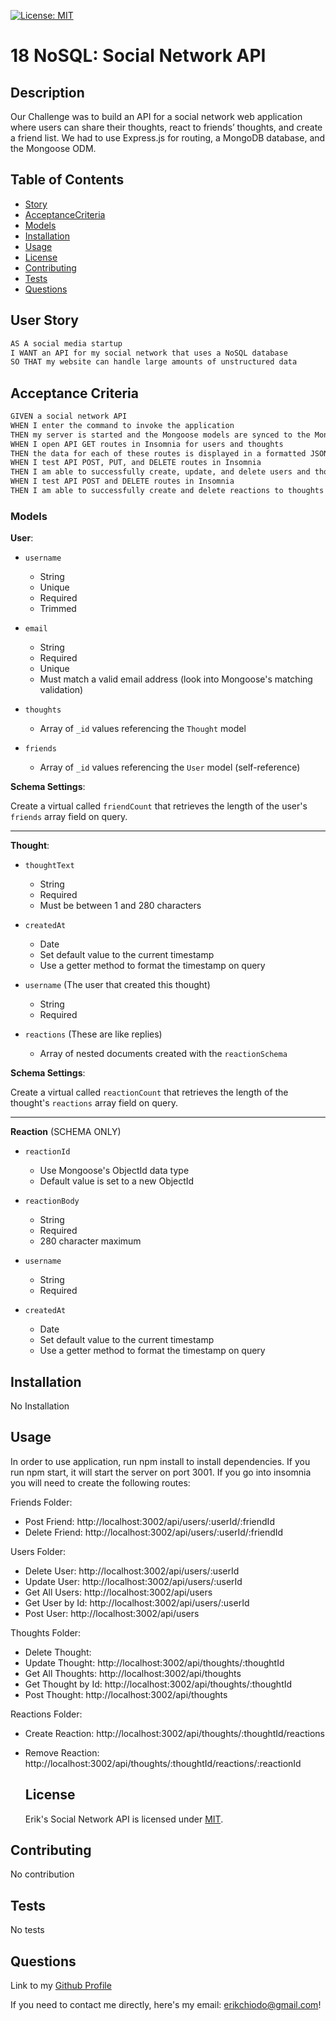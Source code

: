 [![License: MIT](https://img.shields.io/badge/License-MIT-blue.svg)](https://opensource.org/licenses/mit)
# 18 NoSQL: Social Network API

## Description

Our Challenge was to build an API for a social network web application where users can share their thoughts, react to friends’ thoughts, and create a friend list. We had to use Express.js for routing, a MongoDB database, and the Mongoose ODM.

## Table of Contents

- [Story](#story)
- [AcceptanceCriteria](#acceptancecriteria)
- [Models](#models)
- [Installation](#installation)
- [Usage](#usage)
- [License](#license)
- [Contributing](#contributing)
- [Tests](#tests)
- [Questions](#questions)

## User Story

```md
AS A social media startup
I WANT an API for my social network that uses a NoSQL database
SO THAT my website can handle large amounts of unstructured data
```

## Acceptance Criteria

```md
GIVEN a social network API
WHEN I enter the command to invoke the application
THEN my server is started and the Mongoose models are synced to the MongoDB database
WHEN I open API GET routes in Insomnia for users and thoughts
THEN the data for each of these routes is displayed in a formatted JSON
WHEN I test API POST, PUT, and DELETE routes in Insomnia
THEN I am able to successfully create, update, and delete users and thoughts in my database
WHEN I test API POST and DELETE routes in Insomnia
THEN I am able to successfully create and delete reactions to thoughts and add and remove friends to a user’s friend list
```

### Models

**User**:

* `username`
  * String
  * Unique
  * Required
  * Trimmed

* `email`
  * String
  * Required
  * Unique
  * Must match a valid email address (look into Mongoose's matching validation)

* `thoughts`
  * Array of `_id` values referencing the `Thought` model

* `friends`
  * Array of `_id` values referencing the `User` model (self-reference)

**Schema Settings**:

Create a virtual called `friendCount` that retrieves the length of the user's `friends` array field on query.

---

**Thought**:

* `thoughtText`
  * String
  * Required
  * Must be between 1 and 280 characters

* `createdAt`
  * Date
  * Set default value to the current timestamp
  * Use a getter method to format the timestamp on query

* `username` (The user that created this thought)
  * String
  * Required

* `reactions` (These are like replies)
  * Array of nested documents created with the `reactionSchema`

**Schema Settings**:

Create a virtual called `reactionCount` that retrieves the length of the thought's `reactions` array field on query.

---

**Reaction** (SCHEMA ONLY)

* `reactionId`
  * Use Mongoose's ObjectId data type
  * Default value is set to a new ObjectId

* `reactionBody`
  * String
  * Required
  * 280 character maximum

* `username`
  * String
  * Required

* `createdAt`
  * Date
  * Set default value to the current timestamp
  * Use a getter method to format the timestamp on query
## Installation

No Installation


## Usage

In order to use application, run npm install to install dependencies. If you run npm start, it will start the server on port 3001. If you go into insomnia you will need to create the following routes:

Friends Folder:
- Post Friend: http://localhost:3002/api/users/:userId/:friendId
- Delete Friend: http://localhost:3002/api/users/:userId/:friendId

Users Folder:
- Delete User: http://localhost:3002/api/users/:userId
- Update User: http://localhost:3002/api/users/:userId
- Get All Users: http://localhost:3002/api/users
- Get User by Id: http://localhost:3002/api/users/:userId
- Post User: http://localhost:3002/api/users

Thoughts Folder:
- Delete Thought: 
- Update Thought: http://localhost:3002/api/thoughts/:thoughtId
- Get All Thoughts: http://localhost:3002/api/thoughts
- Get Thought by Id: http://localhost:3002/api/thoughts/:thoughtId
- Post Thought: http://localhost:3002/api/thoughts

Reactions Folder:
- Create Reaction: http://localhost:3002/api/thoughts/:thoughtId/reactions
- Remove Reaction: http://localhost:3002/api/thoughts/:thoughtId/reactions/:reactionId

  ## License
  Erik's Social Network API is licensed under [MIT](https://opensource.org/licenses/mit).

## Contributing

No contribution


## Tests

No tests


## Questions

Link to my [Github Profile](https://github.com/erikchiodo)

If you need to contact me directly, here's my email: erikchiodo@gmail.com!